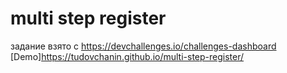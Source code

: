 # multi step register  
задание взято с https://devchallenges.io/challenges-dashboard
[Demo]https://tudovchanin.github.io/multi-step-register/

